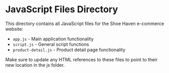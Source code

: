 # JavaScript Files Directory

This directory contains all JavaScript files for the Shoe Haven e-commerce website:

- `app.js` - Main application functionality
- `script.js` - General script functions
- `product-detail.js` - Product detail page functionality

Make sure to update any HTML references to these files to point to their new location in the js folder.
